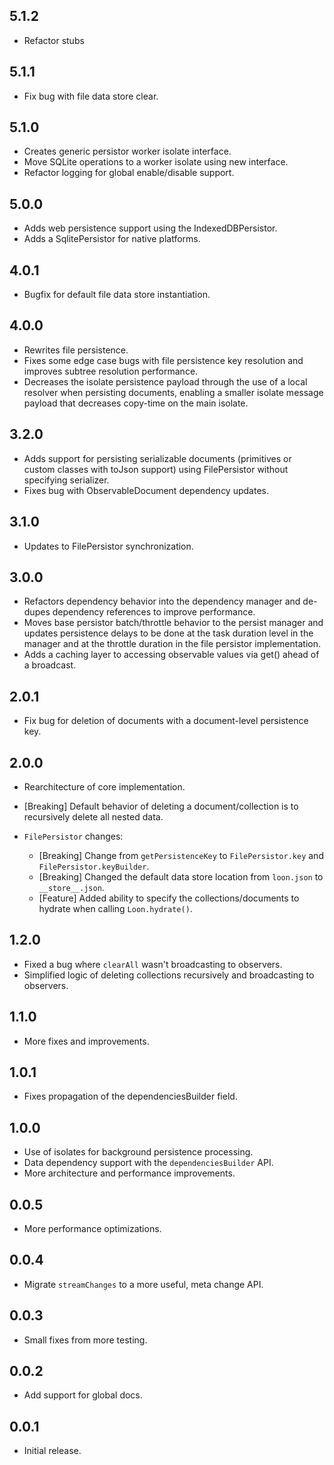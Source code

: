 ## 5.1.2

* Refactor stubs

## 5.1.1

* Fix bug with file data store clear.

## 5.1.0

* Creates generic persistor worker isolate interface.
* Move SQLite operations to a worker isolate using new interface.
* Refactor logging for global enable/disable support.

## 5.0.0

* Adds web persistence support using the IndexedDBPersistor.
* Adds a SqlitePersistor for native platforms.

## 4.0.1

* Bugfix for default file data store instantiation.

## 4.0.0

* Rewrites file persistence.
* Fixes some edge case bugs with file persistence key resolution and improves subtree resolution performance.
* Decreases the isolate persistence payload through the use of a local resolver when persisting documents, enabling a smaller isolate message payload that decreases
  copy-time on the main isolate.

## 3.2.0

* Adds support for persisting serializable documents (primitives or custom classes with toJson support)
  using FilePersistor without specifying serializer.
* Fixes bug with ObservableDocument dependency updates.

## 3.1.0

* Updates to FilePersistor synchronization.

## 3.0.0

* Refactors dependency behavior into the dependency manager and de-dupes dependency references to improve performance.
* Moves base persistor batch/throttle behavior to the persist manager and updates persistence delays to be done at the task duration level in the manager and at the throttle duration in the file persistor implementation.
* Adds a caching layer to accessing observable values via get() ahead of a broadcast.

## 2.0.1

* Fix bug for deletion of documents with a document-level persistence key. 

## 2.0.0

* Rearchitecture of core implementation.

* [Breaking] Default behavior of deleting a document/collection is to recursively delete all nested data.
* `FilePersistor` changes:
    * [Breaking] Change from `getPersistenceKey` to `FilePersistor.key` and `FilePersistor.keyBuilder`.
    * [Breaking] Changed the default data store location from `loon.json` to `__store__.json`.
    * [Feature] Added ability to specify the collections/documents to hydrate when calling `Loon.hydrate()`.

## 1.2.0

* Fixed a bug where `clearAll` wasn't broadcasting to observers.
* Simplified logic of deleting collections recursively and broadcasting to observers.

## 1.1.0

* More fixes and improvements.

## 1.0.1

* Fixes propagation of the dependenciesBuilder field.

## 1.0.0

* Use of isolates for background persistence processing.
* Data dependency support with the `dependenciesBuilder` API.
* More architecture and performance improvements.

## 0.0.5

* More performance optimizations.

## 0.0.4

* Migrate `streamChanges` to a more useful, meta change API.

## 0.0.3

* Small fixes from more testing.

## 0.0.2

* Add support for global docs.

## 0.0.1

* Initial release.

